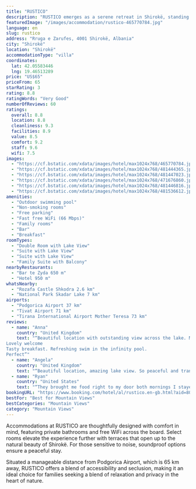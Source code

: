 ```yaml
---
title: "RUSTICO"
description: "RUSTICO emerges as a serene retreat in Shirokë, standing 49 km away from the bustling Port of Bar."
featuredImage: "/images/accommodation/rustico-465770784.jpg"
language: en
slug: rustico
address: "Rruga e Zarufes, 4001 Shirokë, Albania"
city: "Shirokë"
location: "Shirokë"
accommodationType: "villa"
coordinates:
  lat: 42.05583446
  lng: 19.46513289
price: "US$65"
priceFrom: 65
starRating: 3
rating: 8.8
ratingWords: "Very Good"
numberOfReviews: 60
ratings:
  overall: 8.8
  location: 8.8
  cleanliness: 9.3
  facilities: 8.9
  value: 8.5
  comfort: 9.2
  staff: 9.6
  wifi: 7.5
images:
  - "https://cf.bstatic.com/xdata/images/hotel/max1024x768/465770784.jpg?k=002608ec1f578efe05113f6a1491fea9c397362a5c1f69dc8a13bd1d63fc2c8b&o=&hp=1"
  - "https://cf.bstatic.com/xdata/images/hotel/max1024x768/481444365.jpg?k=f15aff249bbdfb92116a9babe848813c16b51fc19dc5733a39c628522b5af0d6&o=&hp=1"
  - "https://cf.bstatic.com/xdata/images/hotel/max1024x768/481447023.jpg?k=d760cfea061051240258b54a98b8b6f2e1f693593a37b9efd866353206f358db&o=&hp=1"
  - "https://cf.bstatic.com/xdata/images/hotel/max1024x768/471676860.jpg?k=28d15f9463a706b521c821e5cb2e1e1ad08228dc3d004695b1bba7fef1cf6880&o=&hp=1"
  - "https://cf.bstatic.com/xdata/images/hotel/max1024x768/481446816.jpg?k=e6d73604c22b9529efa9ea419923cc1de7cb2688d0886f7387ac9d94336195f4&o=&hp=1"
  - "https://cf.bstatic.com/xdata/images/hotel/max1024x768/481536612.jpg?k=ae611311c37eb0a1e034cf8a7040dbfc8224892bba818970d76de64124770e51&o=&hp=1"
amenities:
  - "Outdoor swimming pool"
  - "Non-smoking rooms"
  - "Free parking"
  - "Fast free WiFi (66 Mbps)"
  - "Family rooms"
  - "Bar"
  - "Breakfast"
roomTypes:
  - "Double Room with Lake View"
  - "Suite with Lake View"
  - "Suite with Lake View"
  - "Family Suite with Balcony"
nearbyRestaurants:
  - "Bar te Zyda 650 m"
  - "Hotel 950 m"
whatsNearby:
  - "Rozafa Castle Shkodra 2.6 km"
  - "National Park Skadar Lake 7 km"
airports:
  - "Podgorica Airport 37 km"
  - "Tivat Airport 71 km"
  - "Tirana International Airport Mother Teresa 73 km"
reviews:
  - name: "Anna"
    country: "United Kingdom"
    text: "“Beautiful location with outstanding view across the lake. Modern and peaceful.
Lovely welcome
Tasty breakfast. Refreshing swim in the infinity pool.
Perfect”"
  - name: "Angela"
    country: "United Kingdom"
    text: "“Beautiful location, amazing lake view. So peaceful and tranquil. A superb place to sit back and relax after a busy day taking in the views.”"
  - name: "Ryan"
    country: "United States"
    text: "“They brought me food right to my door both mornings I stayed. It was a nice gesture from the host.”"
bookingURL: "https://www.booking.com/hotel/al/rustico.en-gb.html?aid=8035640"
bestFor: "Best for Mountain Views"
bestCategories: "Mountain Views"
category: "Mountain Views"
---
```


Accommodations at RUSTICO are thoughtfully designed with comfort in mind, featuring private bathrooms and free WiFi across the board. Select rooms elevate the experience further with terraces that open up to the natural beauty of Shirokë. For those sensitive to noise, soundproof options ensure a peaceful stay.

Situated a manageable distance from Podgorica Airport, which is 65 km away, RUSTICO offers a blend of accessibility and seclusion, making it an ideal choice for families seeking a blend of relaxation and privacy in the heart of nature.